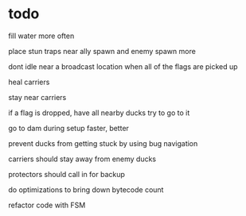 # todo

fill water more often

place stun traps near ally spawn and enemy spawn more

dont idle near a broadcast location when all of the flags are picked up

heal carriers

stay near carriers

if a flag is dropped, have all nearby ducks try to go to it

go to dam during setup faster, better

prevent ducks from getting stuck by using bug navigation

carriers should stay away from enemy ducks

protectors should call in for backup

do optimizations to bring down bytecode count

refactor code with FSM
